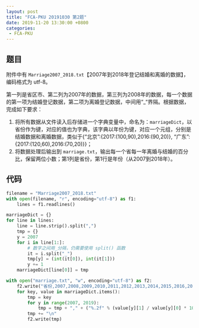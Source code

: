 ```yaml
---
layout: post
title: "FCA-PKU 20191030 第2题"
date: 2019-11-20 13:30:00 +0800
categories: 
 - FCA-PKU
---
```


## 题目

附件中有 `Marriage2007_2018.txt`【2007年到2018年登记结婚和离婚的数据】，编码格式为 utf-8。

<!-- more -->

第一列是省区市、第二列为2007年的数据，第三列为2008年的数据，每一个数据的第一项为结婚登记数据，第二项为离婚登记数据，中间用“_“界隔。根据数据，完成如下要求：
1. 将所有数据从文件读入后存储进一个字典变量中，命名为：`marriageDict`，以省份作为键，对应的值也为字典，该字典以年份为键，对应一个元组，分别是结婚数据和离婚数据，类似于{“北京”:{2017:(100,90),2016:(90,20)}, “广东”:{2017:(120,60),2016:(70,20)}}；
2. 将数据处理后输出到 `marriage.txt`，输出每一个省每一年离婚与结婚的百分比，保留两位小数；第1列是省份，第1行是年份（从2007到2018年）。

## 代码

```python
filename = "Marriage2007_2018.txt"
with open(filename, "r", encoding="utf-8") as f1:
    lines = f1.readlines()

marriageDict = {}
for line in lines:
    line = line.strip().split(",")
    tmp = {}
    y = 2007
    for i in line[1:]:
        # 数字之间用_分隔，仍需要使用 split() 函数
        it = i.split("_")
        tmp[y] = (int(it[0]), int(it[1]))
        y += 1
    marriageDict[line[0]] = tmp

with open("marriage.txt", "w", encoding="utf-8") as f2:
    f2.write("省份,2007,2008,2009,2010,2011,2012,2013,2014,2015,2016,2017,2018\n")
    for key, value in marriageDict.items():
        tmp = key
        for y in range(2007, 2019):
            tmp = tmp + "," + ("%.2f" % (value[y][1] / value[y][0] * 100)) + "%"
        tmp += "\n"
        f2.write(tmp)
```
